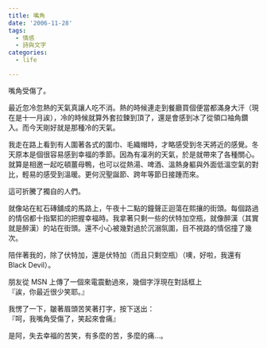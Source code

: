```yaml
---
title: 嘴角
date: '2006-11-28'
tags:
  - 情感
  - 詩與文字
categories:
  - life

---
```

嘴角受傷了。  
  
最近忽冷忽熱的天氣真讓人吃不消。熱的時候連走到餐廳買個便當都滿身大汗（現在是十一月誒），冷的時候就算外套拉鍊到頂了，還是會感到冰了從領口袖角鑽入。而今天剛好就是那種冷的天氣。  
  
我走在路上看到有人圍著各式的圍巾、毛織帽時，才略感受到冬天將近的感覺。冬天原本是個很容易感到幸福的季節。因為有凜冽的天氣，於是就帶來了各種關心。就算是相邀一起吃頓薑母鴨，也可以從熱湯、啤酒、溫熱身軀與外面低溫空氣的對比，輕易的感受到溫暖。更何況聖誕節、跨年等節日接踵而來。  
  
這可折騰了獨自的人們。  
  
就像站在紅石磚舖成的馬路上，午夜十二點的鐘聲正迴蕩在熙攘的街頭。每個路過的情侶都十指緊扣的把握幸福時。我拿著只剩一些的伏特加空瓶，就像醉漢（其實就是醉漢）的站在街頭。還不小心被幾對過於沉溺氛圍，目不視路的情侶撞了幾次。  
  
陪伴著我的，除了伏特加，還是伏特加（而且只剩空瓶）（噢，好啦，我還有 Black Devil）。  
  
朋友從 MSN 上傳了一個來電震動過來，幾個字浮現在對話框上  
『誒，你最近很少笑耶。』  
  
我愣了一下，皺著眉頭苦笑著打字，按下送出：  
『呵，我嘴角受傷了，笑起來會痛』  
  
是阿，失去幸福的苦笑，有多麼的苦，多麼的痛…。